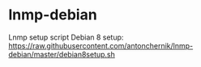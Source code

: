 # lnmp-debian
Lnmp setup script
Debian 8 setup: <br />
https://raw.githubusercontent.com/antonchernik/lnmp-debian/master/debian8setup.sh <br />
